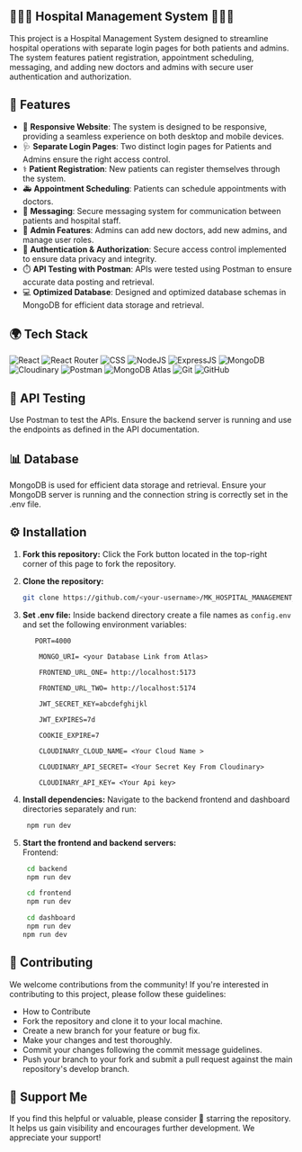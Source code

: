 ## 🌟🌟🌟 Hospital Management System 🌟🌟🌟

This project is a Hospital Management System designed to streamline hospital operations with separate login pages for both patients and admins. The system features patient registration, appointment scheduling, messaging, and adding new doctors and admins with secure user authentication and authorization.

## 🔮 Features
- 🚀 **Responsive Website**: The system is designed to be responsive, providing a seamless experience on both desktop and mobile devices.
- 🩺 **Separate Login Pages**: Two distinct login pages for Patients and Admins ensure the right access control.
- ⚕️ **Patient Registration**: New patients can register themselves through the system.
- 🚑 **Appointment Scheduling**: Patients can schedule appointments with doctors.
- 💬 **Messaging**: Secure messaging system for communication between patients and hospital staff.
- 🎩 **Admin Features**: Admins can add new doctors, add new admins, and manage user roles.
- 🧠 **Authentication & Authorization**: Secure access control implemented to ensure data privacy and integrity.
- ⏱️ **API Testing with Postman**: APIs were tested using Postman to ensure accurate data posting and retrieval.
- 💻 **Optimized Database**: Designed and optimized database schemas in MongoDB for efficient data storage and retrieval.

## 🌍 Tech Stack

![React](https://img.shields.io/badge/React-20232A?style=for-the-badge&logo=react&logoColor=61DAFB)
![React Router](https://img.shields.io/badge/React_Router-CA4245?style=for-the-badge&logo=react-router&logoColor=white)
![CSS](https://img.shields.io/badge/CSS-38B2AC?style=for-the-badge&logo=tailwind-css&logoColor=white)
![NodeJS](https://img.shields.io/badge/Node.js-43853D?style=for-the-badge&logo=node.js&logoColor=white)
![ExpressJS](https://img.shields.io/badge/Express.js-404D59?style=for-the-badge)
![MongoDB](https://img.shields.io/badge/MongoDB-47A248?style=for-the-badge&logo=mongodb&logoColor=white)
![Cloudinary](https://img.shields.io/badge/Cloudinary-3448C5?style=for-the-badge&logo=cloudinary&logoColor=white)
![Postman](https://img.shields.io/badge/Postman-FF6C37?style=for-the-badge&logo=postman&logoColor=white)
![MongoDB Atlas](https://img.shields.io/badge/MongoDB%20Atlas-47A248?style=for-the-badge&logo=mongodb&logoColor=white)
![Git](https://img.shields.io/badge/GIT-E44C30?style=for-the-badge&logo=git&logoColor=white)
![GitHub](https://img.shields.io/badge/GitHub-100000?style=for-the-badge&logo=github&logoColor=white)

## 🔧 API Testing
Use Postman to test the APIs. Ensure the backend server is running and use the endpoints as defined in the API documentation.

## 📊 Database
MongoDB is used for efficient data storage and retrieval.
Ensure your MongoDB server is running and the connection string is correctly set in the .env file.

## ⚙️ Installation

1. **Fork this repository:** Click the Fork button located in the top-right corner of this page to fork the repository.
2. **Clone the repository:**
    ```bash
    git clone https://github.com/<your-username>/MK_HOSPITAL_MANAGEMENT_SYSTEM.git
    ```
3. **Set .env file:**
   Inside backend directory create a file names as `config.env` and set the following environment variables:

    ```
       PORT=4000

        MONGO_URI= <your Database Link from Atlas>    

        FRONTEND_URL_ONE= http://localhost:5173

        FRONTEND_URL_TWO= http://localhost:5174

        JWT_SECRET_KEY=abcdefghijkl

        JWT_EXPIRES=7d

        COOKIE_EXPIRE=7

        CLOUDINARY_CLOUD_NAME= <Your Cloud Name >

        CLOUDINARY_API_SECRET= <Your Secret Key From Cloudinary>

        CLOUDINARY_API_KEY= <Your Api key>

    ```

4. **Install dependencies:**
   Navigate to the backend frontend and dashboard directories separately and run:
    ```bash
     npm run dev
    ```
5. **Start the frontend and backend servers:**  
   Frontend:
    ```bash
     cd backend 
     npm run dev

     cd frontend 
     npm run dev

     cd dashboard 
     npm run dev
    npm run dev
    ```
  
## 🤝 Contributing

We welcome contributions from the community! If you're interested in contributing to this project, please follow these guidelines:

- How to Contribute
- Fork the repository and clone it to your local machine.
- Create a new branch for your feature or bug fix.
- Make your changes and test thoroughly.
- Commit your changes following the commit message guidelines.
- Push your branch to your fork and submit a pull request against the main repository's develop branch.


## 🌟 Support Me

If you find this helpful or valuable, please consider 🌟 starring the repository. It helps us gain visibility and encourages further development. We appreciate your support!
